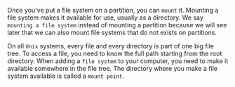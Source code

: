 Once you\'ve put a file system on a partition, you can
`mount` it. Mounting a file system makes it available for
use, usually as a directory. We say
`mounting a file system` instead of mounting a partition
because we will see later that we can also mount file systems that do
not exists on partitions.

On all `Unix` systems, every file and every directory is part of one big
file tree. To access a file, you need to know the full path starting
from the root directory. When adding a `file system` to your computer,
you need to make it available somewhere in the file tree. The directory
where you make a file system available is called a
`mount point`.

